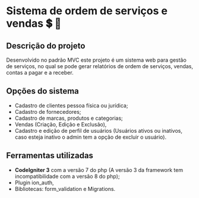 # Sistema de ordem de serviços e vendas  :heavy_dollar_sign:  :memo:


## Descrição do projeto

Desenvolvido no padrão MVC este projeto é um sistema web para gestão de serviços, no qual se pode gerar relatórios de ordem de serviços, 
vendas, contas a pagar e a receber.

## Opções do sistema

- Cadastro de clientes pessoa física ou jurídica;
- Cadastro de fornecedores;
- Cadastro de marcas, produtos e categorias;
- Vendas (Criação, Edição e Exclusão),
- Cadastro e edição de perfil de usuários (Usuários ativos
ou inativos, caso esteja inativo o admin tem a opção de excluir o usuário).
  

## Ferramentas utilizadas

- **CodeIgniter 3** com a versão 7 do php (A versão 3 da framework tem incompatibilidade com a versão 8 do php);
- Plugin ion_auth,
- Bibliotecas: form_validation e Migrations.










